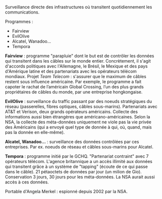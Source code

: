 Surveillance directe des infrastructures où transitent quotidiennement les communications.

Programmes :
* Fairview
* EvilOlive
* Alcatel, Wanadoo...
* Tempora

**Fairview** : programme "parapluie" dont le but est de contrôler les données qui transitent dans les câbles sur le monde entier. Concrètement, il s'agit d'accords politiques avec l'Allemagne, le Brésil, le Mexique et des pays d'Amérique latine et des partenariats avec les opérateurs télécom mondiaux.
Projet _Team Telecom_ : s'assurer que le maximum de câbles restent sous influence américaine. Par exemple, le programme a fait capoter le rachat de l’américain Global Crossing, l’un des plus grands propriétaires de câbles du monde, par une entreprise hongkongaise.

**EvilOlive** : surveillance du traffic passant par des noeuds stratégiques du réseau (passerelles, fibres optiques, câbles sous-marins). Partenariats avec AT&T et Verison, deux grands opérateurs américains. Collecte des informations aussi bien étrangères que américano-américaines. Selon la NSA, la collecte des méta-données uniquement ne viole pas la vie privée des Américains (qui a envoyé quel type de donnée à qui, où, quand, mais pas la donnée en elle-même). 

**Alcatel, Wanadoo...** : surveillance des données contrôlées par ces entreprises. Par ex. noeuds de réseau et câbles sous-marins pour Alcatel.

**Tempora** : programme initié par le GCHQ. "Partenariat contraint" avec 7 opérateurs télécom. L'agence britannique a un accès illimité aux données qui transitent grâce à un système de "tapping" (écoute de ce qui passe dans le câble). 21 pétaoctets de données par jour (un milion de Gio). Conservation 3 jours, 30 jours pour les méta-données. La NSA aurait aussi accès à ces données.

Portable d'Angela Merkel : espionné depuis 2002 par la NSA.
